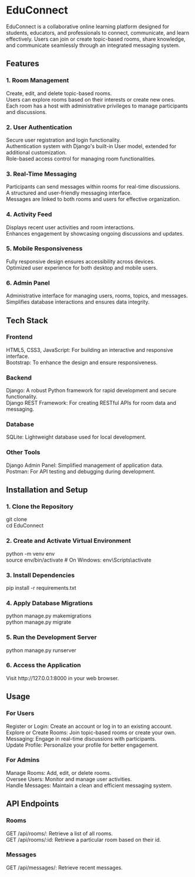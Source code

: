 # EduConnect

EduConnect is a collaborative online learning platform designed for students, educators, and professionals to connect, communicate, and learn effectively. Users can join or create topic-based rooms, share knowledge, and communicate seamlessly through an integrated messaging system.

## Features
### 1. Room Management
<p> Create, edit, and delete topic-based rooms. <br>
Users can explore rooms based on their interests or create new ones.<br>
Each room has a host with administrative privileges to manage participants and discussions. </p>

### 2. User Authentication
<p>Secure user registration and login functionality. <br>
Authentication system with Django's built-in User model, extended for additional customization. <br>
Role-based access control for managing room functionalities.</p>

### 3. Real-Time Messaging
<p>Participants can send messages within rooms for real-time discussions.<br>
A structured and user-friendly messaging interface.<br>
Messages are linked to both rooms and users for effective organization.</p>

### 4. Activity Feed
<p>Displays recent user activities and room interactions.<br>
Enhances engagement by showcasing ongoing discussions and updates.</p>

### 5. Mobile Responsiveness
<p>Fully responsive design ensures accessibility across devices.<br>
Optimized user experience for both desktop and mobile users.</p>

### 6. Admin Panel
<p>Administrative interface for managing users, rooms, topics, and messages.<br>
Simplifies database interactions and ensures data integrity.</p>


## Tech Stack
### Frontend
<p>HTML5, CSS3, JavaScript: For building an interactive and responsive interface.<br>
Bootstrap: To enhance the design and ensure responsiveness.</p>

### Backend
<p>Django: A robust Python framework for rapid development and secure functionality.<br>
Django REST Framework: For creating RESTful APIs for room data and messaging.</p>

### Database
<p>SQLite: Lightweight database used for local development.</p>

### Other Tools
<p>Django Admin Panel: Simplified management of application data.<br>
Postman: For API testing and debugging during development.</p>

## Installation and Setup

### 1. Clone the Repository
<p>git clone <repository_url> <br>
cd EduConnect </p>

### 2. Create and Activate Virtual Environment
<p>python -m venv env <br>
source env/bin/activate  # On Windows: env\Scripts\activate </p>

### 3. Install Dependencies
<p> pip install -r requirements.txt </p>

### 4. Apply Database Migrations
<p> python manage.py makemigrations <br>
python manage.py migrate </p>

### 5. Run the Development Server
<p> python manage.py runserver </p>

### 6. Access the Application
<p> Visit http://127.0.0.1:8000 in your web browser. </p>

## Usage

### For Users
<p> Register or Login: Create an account or log in to an existing account. <br>
Explore or Create Rooms: Join topic-based rooms or create your own. <br>
Messaging: Engage in real-time discussions with participants. <br>
Update Profile: Personalize your profile for better engagement.  </p>

### For Admins
<p> Manage Rooms: Add, edit, or delete rooms. <br>
Oversee Users: Monitor and manage user activities. <br>
Handle Messages: Maintain a clean and efficient messaging system. </p>

## API Endpoints
### Rooms
<p> GET /api/rooms/: Retrieve a list of all rooms. <br>
GET /api/rooms/:id: Retrieve a particular room based on their id. </p>

### Messages
<p> GET /api/messages/: Retrieve recent messages. </p>

